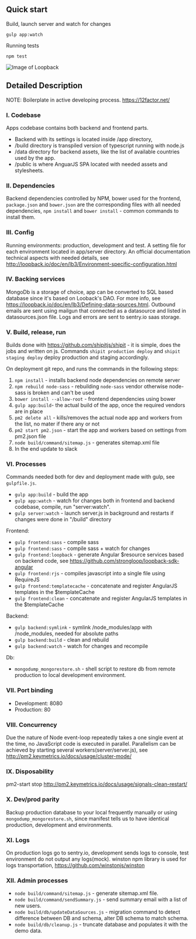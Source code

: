 ## Quick start
Build, launch server and watch for changes
```
gulp app:watch
``` 
Running tests
```
npm test
```

![Image of Loopback](https://raw.githubusercontent.com/ivanproskuryakov/loopplate/master/docs/screen-one.png)


## Detailed Description
NOTE: Boilerplate in active developing process. https://12factor.net/

### I. Codebase
Apps codebase contains both backend and frontend parts.
- Backend with its settings is located inside /app directory,
- /build directory is transpiled version of typescript running with node.js
- /data directory for backend assets, like the list of available countries used by the app.
- /public is where AnguarJS SPA located with needed assets and stylesheets.

### II. Dependencies
Backend dependencies controlled by NPM, bower used for the frontend, `package.json` and `bower.json` 
are the corresponding files with all needed dependencies, 
```npm install``` and ```bower install``` - common commands to install them.

### III. Config
Running environments: production, development and test.
A setting file for each environment located in app/server directory.
An official documentation technical aspects with needed details, see http://loopback.io/doc/en/lb3/Environment-specific-configuration.html


### IV. Backing services
MongoDb is a storage of choice, app can be converted to SQL based database since it's based on Looback's DAO.
For more info, see https://loopback.io/doc/en/lb3/Defining-data-sources.html.
Outbound emails are sent using mailgun that connected as a datasource and listed in datasources.json file.
Logs and errors are sent to sentry.io saas storage.


### V. Build, release, run
Builds done with https://github.com/shipitjs/shipit - it is simple, does the jobs and written on js.
Commands ```shipit production deploy``` and ```shipit staging deploy``` deploy production and staging accordingly.

On deployment git repo, and runs the commands in the following steps:
1. `npm install` - installs backend node dependencies on remote server
2. `npm rebuild node-sass` - rebuilding `node-sass` vendor otherwise node-sass is broken and can't be used
3. `bower install --allow-root` - frontend dependencies using bower
4. `gulp app:build`- the actual build of the app, once the required vendors are in place
5. `pm2 delete all` - kills/removes the actual node app and workers from the list, no mater if there any or not
6. `pm2 start pm2.json` - start the app and workers based on settings from pm2.json file
7. `node build/command/sitemap.js` - generates sitemap.xml file
8. In the end  update to slack


### VI. Processes
Commands needed both for dev and deployment made with gulp, see `gulpfile.js`.

- `gulp app:build` - build the app
- `gulp app:watch` - watch for changes both in frontend and backend codebase, compile, run "server:watch".
- `gulp server:watch` - launch server.js in background and restarts if changes were done in "/build" directory

Frontend:
- `gulp frontend:sass` - compile sass
- `gulp frontend:sass` - compile sass + watch for changes
- `gulp frontend:loopback` - generate Angular $resource services based on backend code, see https://github.com/strongloop/loopback-sdk-angular
- `gulp frontend:rjs` - compiles javascript into a single file using RequireJS
- `gulp frontend:templatecache` - concatenate and register AngularJS templates in the $templateCache
- `gulp frontend:clean` - concatenate and register AngularJS templates in the $templateCache

Backend:
- `gulp backend:symlink` - symlink /node_modules/app with /node_modules, needed for absolute paths
- `gulp backend:build` - clean and rebuild
- `gulp backend:watch` - watch for changes and recompile

Db:
- `mongodump_mongorestore.sh` - shell script to restore db from remote production to local development environment.


### VII. Port binding
 - Development: 8080
 - Production: 80
  
### VIII. Concurrency
Due the nature of Node event-loop repeatedly takes a one single event at the time, no JavaScript code is executed in parallel.
Parallelism can be achieved by starting several workers(server/server.js), see http://pm2.keymetrics.io/docs/usage/cluster-mode/

### IX. Disposability
pm2-start stop
http://pm2.keymetrics.io/docs/usage/signals-clean-restart/

### X. Dev/prod parity
Backup production database to your local frequently manually or using `mongodump_mongorestore.sh`, 
since manifest tells us to have identical production, development and environments.

### XI. Logs
On production logs go to sentry.io, development sends logs to console, test environment do not output any logs(mock).
winston npm library is used for logs transportation, https://github.com/winstonjs/winston       

### XII. Admin processes
 - `node build/command/sitemap.js` - generate sitemap.xml file.
 - `node build/command/sendSummary.js` - send summary email with a list of new users.
 - `node build/db/updateDataSources.js` - migration command to detect difference between DB and schema, alter DB schema to match schema.
 - `node build/db/cleanup.js` - truncate database and populates it with the demo data.
